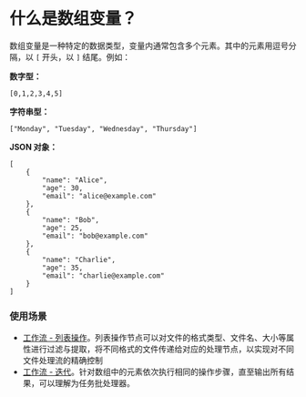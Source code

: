 # 什么是数组变量？

数组变量是一种特定的数据类型，变量内通常包含多个元素。其中的元素用逗号分隔，以 `[` 开头，以 `]` 结尾。例如：

**数字型：**

```
[0,1,2,3,4,5]
```

**字符串型：**

```
["Monday", "Tuesday", "Wednesday", "Thursday"]
```

**JSON 对象：**

```
[
    {
        "name": "Alice",
        "age": 30,
        "email": "alice@example.com"
    },
    {
        "name": "Bob",
        "age": 25,
        "email": "bob@example.com"
    },
    {
        "name": "Charlie",
        "age": 35,
        "email": "charlie@example.com"
    }
]
```

### 使用场景

* [工作流 - 列表操作](../../guides/workflow/node/list-operator.md)。列表操作节点可以对文件的格式类型、文件名、大小等属性进行过滤与提取，将不同格式的文件传递给对应的处理节点，以实现对不同文件处理流的精确控制
*   [工作流 - 迭代](../../guides/workflow/node/iteration.md)。针对数组中的元素依次执行相同的操作步骤，直至输出所有结果，可以理解为任务批处理器。





